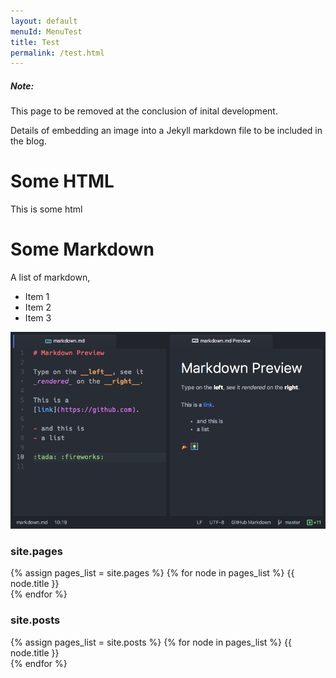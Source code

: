 ```yaml
---
layout: default
menuId: MenuTest
title: Test
permalink: /test.html
---
```

<div class="card bg-warning">
  <div class="card-body">
    <h5 class="card-title">Note:</h5>
    <!--
    <h6 class="card-subtitle mb-2 text-muted">Card subtitle</h6>
    -->
    <p class="card-text">This page to be removed at the conclusion of inital development.</p>
    <p>Details of embedding an image into a Jekyll markdown file to be included in the blog.</p>
    <!--
    <a href="#" class="card-link">Card link</a>
    <a href="#" class="card-link">Another link</a>
    -->
  </div>
</div>

<h1>Some HTML</h1>

<p>This is some html</p>

<h1>Some Markdown</h1>

A list of markdown,
- Item 1
- Item 2
- Item 3

<img src="/assets/markdown.png" alt="">

### site.pages
{% assign pages_list = site.pages %}
{% for node in pages_list %}
{{ node.title }} <br>
{% endfor %}

### site.posts
{% assign pages_list = site.posts %}
{% for node in pages_list %}
{{ node.title }} <br>
{% endfor %}

